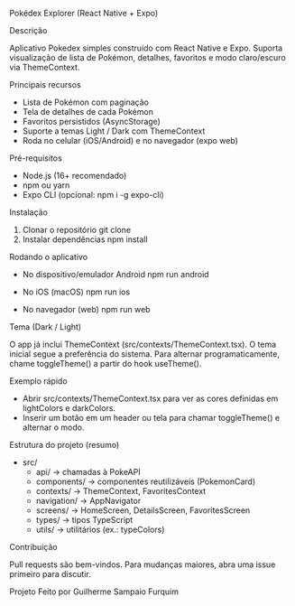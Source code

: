 Pokédex Explorer (React Native + Expo)

Descrição

Aplicativo Pokedex simples construído com React Native e Expo. Suporta visualização de lista de Pokémon, detalhes, favoritos e modo claro/escuro via ThemeContext.

Principais recursos

- Lista de Pokémon com paginação
- Tela de detalhes de cada Pokémon
- Favoritos persistidos (AsyncStorage)
- Suporte a temas Light / Dark com ThemeContext
- Roda no celular (iOS/Android) e no navegador (expo web)

Pré-requisitos

- Node.js (16+ recomendado)
- npm ou yarn
- Expo CLI (opcional: npm i -g expo-cli)

Instalação

1. Clonar o repositório
   git clone <repo>
2. Instalar dependências
   npm install

Rodando o aplicativo

- No dispositivo/emulador Android
  npm run android

- No iOS (macOS)
  npm run ios

- No navegador (web)
  npm run web

Tema (Dark / Light)

O app já inclui ThemeContext (src/contexts/ThemeContext.tsx). O tema inicial segue a preferência do sistema. Para alternar programaticamente, chame toggleTheme() a partir do hook useTheme().

Exemplo rápido

- Abrir src/contexts/ThemeContext.tsx para ver as cores definidas em lightColors e darkColors.
- Inserir um botão em um header ou tela para chamar toggleTheme() e alternar o modo.

Estrutura do projeto (resumo)

- src/
    - api/         -> chamadas à PokeAPI
    - components/  -> componentes reutilizáveis (PokemonCard)
    - contexts/    -> ThemeContext, FavoritesContext
    - navigation/  -> AppNavigator
    - screens/     -> HomeScreen, DetailsScreen, FavoritesScreen
    - types/       -> tipos TypeScript
    - utils/       -> utilitários (ex.: typeColors)

Contribuição

Pull requests são bem-vindos. Para mudanças maiores, abra uma issue primeiro para discutir.

Projeto Feito por Guilherme Sampaio Furquim

